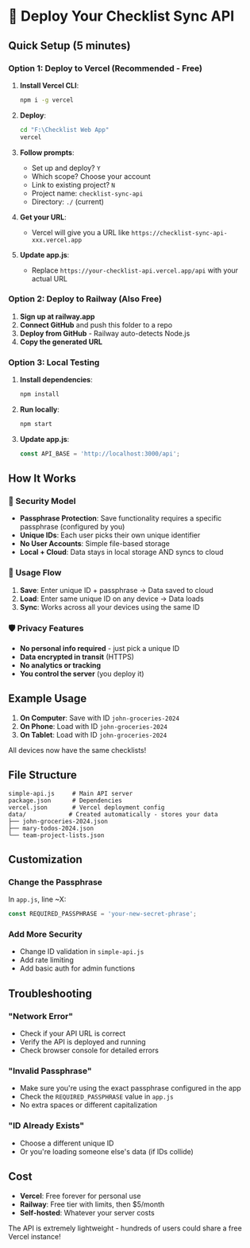 # 🚀 Deploy Your Checklist Sync API

## Quick Setup (5 minutes)

### Option 1: Deploy to Vercel (Recommended - Free)

1. **Install Vercel CLI**:
   ```bash
   npm i -g vercel
   ```

2. **Deploy**:
   ```bash
   cd "F:\Checklist Web App"
   vercel
   ```

3. **Follow prompts**:
   - Set up and deploy? `Y`
   - Which scope? Choose your account
   - Link to existing project? `N`
   - Project name: `checklist-sync-api`
   - Directory: `./` (current)

4. **Get your URL**: 
   - Vercel will give you a URL like `https://checklist-sync-api-xxx.vercel.app`

5. **Update app.js**:
   - Replace `https://your-checklist-api.vercel.app/api` with your actual URL

### Option 2: Deploy to Railway (Also Free)

1. **Sign up at railway.app**
2. **Connect GitHub** and push this folder to a repo
3. **Deploy from GitHub** - Railway auto-detects Node.js
4. **Copy the generated URL**

### Option 3: Local Testing

1. **Install dependencies**:
   ```bash
   npm install
   ```

2. **Run locally**:
   ```bash
   npm start
   ```

3. **Update app.js**:
   ```javascript
   const API_BASE = 'http://localhost:3000/api';
   ```

## How It Works

### 🔐 Security Model
- **Passphrase Protection**: Save functionality requires a specific passphrase (configured by you)
- **Unique IDs**: Each user picks their own unique identifier  
- **No User Accounts**: Simple file-based storage
- **Local + Cloud**: Data stays in local storage AND syncs to cloud

### 📱 Usage Flow
1. **Save**: Enter unique ID + passphrase → Data saved to cloud
2. **Load**: Enter same unique ID on any device → Data loads
3. **Sync**: Works across all your devices using the same ID

### 🛡️ Privacy Features
- **No personal info required** - just pick a unique ID
- **Data encrypted in transit** (HTTPS)
- **No analytics or tracking**
- **You control the server** (you deploy it)

## Example Usage

1. **On Computer**: Save with ID `john-groceries-2024`
2. **On Phone**: Load with ID `john-groceries-2024`
3. **On Tablet**: Load with ID `john-groceries-2024`

All devices now have the same checklists!

## File Structure

```
simple-api.js     # Main API server
package.json      # Dependencies
vercel.json       # Vercel deployment config
data/            # Created automatically - stores your data
├── john-groceries-2024.json
├── mary-todos-2024.json
└── team-project-lists.json
```

## Customization

### Change the Passphrase
In `app.js`, line ~X:
```javascript
const REQUIRED_PASSPHRASE = 'your-new-secret-phrase';
```

### Add More Security
- Change ID validation in `simple-api.js`
- Add rate limiting
- Add basic auth for admin functions

## Troubleshooting

### "Network Error"
- Check if your API URL is correct
- Verify the API is deployed and running
- Check browser console for detailed errors

### "Invalid Passphrase"  
- Make sure you're using the exact passphrase configured in the app
- Check the `REQUIRED_PASSPHRASE` value in `app.js`
- No extra spaces or different capitalization

### "ID Already Exists"
- Choose a different unique ID
- Or you're loading someone else's data (if IDs collide)

## Cost
- **Vercel**: Free forever for personal use
- **Railway**: Free tier with limits, then $5/month
- **Self-hosted**: Whatever your server costs

The API is extremely lightweight - hundreds of users could share a free Vercel instance!